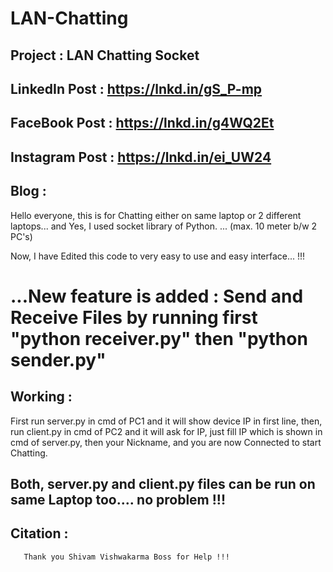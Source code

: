 # LAN-Chatting


Project : 
        LAN Chatting Socket
------------------------------------------------------

LinkedIn Post : 
       https://lnkd.in/gS_P-mp
------------------------------------------------------

FaceBook Post : 
       https://lnkd.in/g4WQ2Et
------------------------------------------------------

Instagram Post :
       https://lnkd.in/ei_UW24
------------------------------------------------------

Blog : 
----------------------------------
Hello everyone, this is for Chatting either on same laptop or 2 different laptops... and Yes, I used  socket library of Python.
... (max. 10 meter b/w 2 PC's)

Now, I have Edited this code to very easy to use and easy interface... !!!

...New feature is added : Send and Receive Files by running first "python receiver.py" then "python sender.py"
===================================================================================================================


Working : 
-----------------------------------------------------
First run server.py in cmd of PC1 and it will show device IP in first line, then, run client.py in cmd of PC2 and it will ask for IP, just fill IP which is shown in cmd of server.py, then your Nickname, and you are now Connected to start Chatting.

Both, server.py and client.py files can be run on same Laptop too.... no problem !!!
--------------------------------------------------

Citation : 
------------------------------
       Thank you Shivam Vishwakarma Boss for Help !!!
